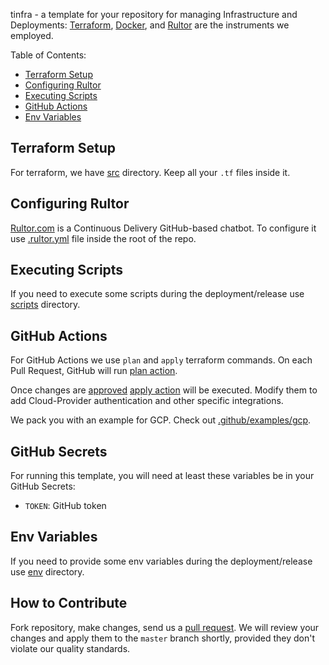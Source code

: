 tinfra - a template for your repository for managing Infrastructure
and Deployments: [Terraform](), [Docker](), and [Rultor]()
are the instruments we employed.

Table of Contents:
* [Terraform Setup](#terraform-setup)
* [Configuring Rultor](#configuring-rultor)
* [Executing Scripts](#executing-scripts)
* [GitHub Actions](#github-actions)
* [Env Variables](#env-variables)

## Terraform Setup

For terraform, we have [src]() directory.
Keep all your `.tf` files inside it.

## Configuring Rultor

[Rultor.com]() is a Continuous Delivery GitHub-based chatbot.
To configure it use [.rultor.yml]() file inside the root of the repo.

## Executing Scripts

If you need to execute some scripts during the deployment/release
use [scripts]() directory.

## GitHub Actions

For GitHub Actions we use `plan` and `apply` terraform commands.
On each Pull Request, GitHub will run [plan action]().

Once changes are [approved]() [apply action]() will be executed.
Modify them to add Cloud-Provider authentication and other specific integrations.

We pack you with an example for GCP.
Check out [.github/examples/gcp]().

## GitHub Secrets

For running this template, you will need at least
these variables be in your GitHub Secrets:
* `TOKEN`: GitHub token

## Env Variables

If you need to provide some env variables during the deployment/release
use [env]() directory.

## How to Contribute

Fork repository, make changes, send us a [pull request](https://www.yegor256.com/2014/04/15/github-guidelines.html).
We will review your changes and apply them to the `master` branch shortly,
provided they don't violate our quality standards.
